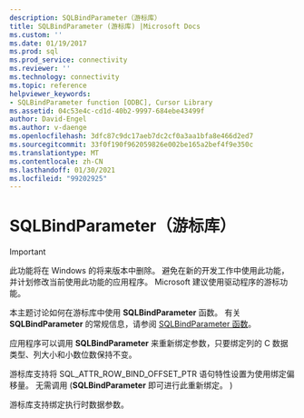 ```yaml
---
description: SQLBindParameter（游标库）
title: SQLBindParameter (游标库) |Microsoft Docs
ms.custom: ''
ms.date: 01/19/2017
ms.prod: sql
ms.prod_service: connectivity
ms.reviewer: ''
ms.technology: connectivity
ms.topic: reference
helpviewer_keywords:
- SQLBindParameter function [ODBC], Cursor Library
ms.assetid: 04c53e4c-cd1d-40b2-9997-684ebe43499f
author: David-Engel
ms.author: v-daenge
ms.openlocfilehash: 3dfc87c9dc17aeb7dc2cf0a3aa1bfa8e466d2ed7
ms.sourcegitcommit: 33f0f190f962059826e002be165a2bef4f9e350c
ms.translationtype: MT
ms.contentlocale: zh-CN
ms.lasthandoff: 01/30/2021
ms.locfileid: "99202925"
---
```

# <a name="sqlbindparameter-cursor-library"></a>SQLBindParameter（游标库）
> [!IMPORTANT]  
>  此功能将在 Windows 的将来版本中删除。 避免在新的开发工作中使用此功能，并计划修改当前使用此功能的应用程序。 Microsoft 建议使用驱动程序的游标功能。  
  
 本主题讨论如何在游标库中使用 **SQLBindParameter** 函数。 有关 **SQLBindParameter** 的常规信息，请参阅 [SQLBindParameter 函数](../../../odbc/reference/syntax/sqlbindparameter-function.md)。  
  
 应用程序可以调用 **SQLBindParameter** 来重新绑定参数，只要绑定列的 C 数据类型、列大小和小数位数保持不变。  
  
 游标库支持将 SQL_ATTR_ROW_BIND_OFFSET_PTR 语句特性设置为使用绑定偏移量。 无需调用 (**SQLBindParameter** 即可进行此重新绑定。 )   
  
 游标库支持绑定执行时数据参数。
